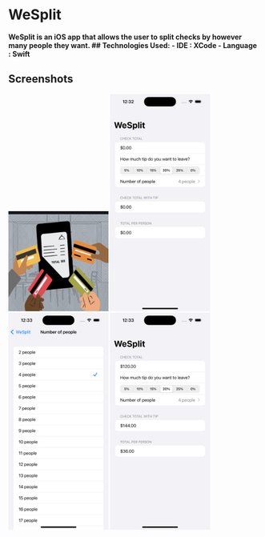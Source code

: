 # WeSplit
<b>
  WeSplit is an iOS app that allows the user to split checks by however many people they want.
<b/>
## Technologies Used:
- IDE : XCode
- Language : Swift
  
## Screenshots

<pictures>
  <img src="WeSplit/WeSplit/Assets.xcassets/AppIcon.appiconset/WeSplit.png" alt="icon" style="width:200px;"/>

  <img src="images/WeSplit_Screenshot1.png" alt="SS1" style="width:200px;"/>
  <img src="images/WeSplit_Screenshot3.png" alt="SS3" style="width:200px;"/>
  <img src="images/WeSplit_Screenshot2.png" alt="SS2" style="width:200px;"/>
</pictures>
